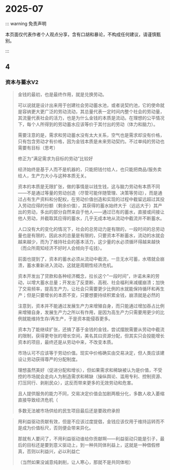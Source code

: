 # 2025-07

::: warning 免责声明

本页面仅代表作者个人观点分享，含有口胡和暴论，不构成任何建议，请谨慎甄别。

:::

## 4

### 资本与蓄水V2

> 金钱的最初，也是最终作用，就是兑换劳动。
>
> 可以说就是设计出来用于创建社会劳动蓄水池，或者说契约池，它的使命就是容纳更大更广泛的劳动流动，其总量代表一定时间内整个社会的劳动量，其流量代表社会的活力，也是为什么金钱的本质是流动。在理想的公平情况下，每个人所得到的劳动蓄水应该等价于其付出的劳动（体力和脑力）。
>
> 需要注意的是，需求和劳动蓄水没有太大关系，空气也是需求却没有价格，只有包含劳动才有价格，因为金钱本质是未来劳动契约。不过单纯的劳动也需要有目标（思考）
>
> 修正为“满足需求为目标的劳动”比较好
>
> 经济始终是基于人而不是机器的，只能把钱付给人，也只能把商品/服务卖给人，生产力大小与这种本质无关。
>
> 资本的本质是无限扩张，做的事情是以钱生钱，这与脑力劳动有本质不同——不是通过等量的劳动创造（尽管可能伴随管理、决策等劳动），而是通过占有生产资料和分配权，在劳动价值创造和实现的过程中截留远超过其投入劳动应得的份额（剩余价值），其获得的蓄水始终大于（远远大于）其产出的劳动，多出的部分自然来自于他人——通过已有的蓄水，直接或间接让他人劳动，并截取其应得的蓄水，几乎无成本地从流动中截流并不断蓄水。
>
> 人口没有大的变化的情况下，社会的总劳动力是有限的，一段时间的总劳动量也是有限的，因此水的总量是有限的，只要资本不断蓄水，流动的水就会越来越少，而为了维持社会的基本活力，这少量的水必须循环得越来越快（而众所周知经济不好时人会倾向于屯钱）。
>
> 前面也提到了，资本的蓄水必须从流动中截流，一旦无水可蓄，水塔就会崩溃，蓄水重新进入流动，这就是周期性经济危机。
>
> 资本开发出了贷款和各种经济概念，拉长这个“一段时间”，许诺未来的劳动，以增大蓄水总量；开发出了反垄断、高税、社会福利来减缓崩溃；加快了交易频率，提高生产力，让社会只需要更少比例的水就能保持循环和再生产；但是只要增长的本质不变，只要想要持续积累金钱，崩溃就是必然的
>
> 注意到，资本并不能通过发展生产力来增殖自身，而只能通过增加吞占比例来增殖自身，发展生产力之所以有作用，是因为高生产力只需要用更少的比例就能维持生存/再生产，于是资本能侵吞更多。
>
> 资本为了能继续扩张，还搞了基于金钱的金钱，尝试摆脱需要从劳动中截流的限制，获得更夸张的增长空间，美名其曰资源分配，但其实只会投能增长资本的项目，最终还是从劳动中来，不改变本质。
>
> 市场认可不应该等于劳动价值。现实中价格确实由交易决定，但人类应该建设让劳动获得尊严的分配制度。
>
> 理想虽然美好（促进分配和增长），但如果需求和稀缺被认为是价值，不受控的市场就会走向人为制造需求和稀缺（操纵舆论、滥用专利、控制资源、打压同行、剥削民众），这反而带来更多的无效劳动和危害。
>
> 且人提供服务的能力不同，交易决定价值会加剧两极分化，多数人收入萎缩直接导致经济危机（
>
> 多数无法被市场供给的民生项目最后还是要政府承担

> 用利益驱动贡献有效，但是不应该过度提倡，金钱应该仅用于维持运转而不是成为价值标尺，否则便会带来异化。
>
> 那就有人要问了，不用利益驱动谁给你贡献啊——利益驱动只能是引子，最后的目标还是要到意义驱动上，到一种共同体利益上，这就是一种借假修真，否则以利益兴，必以利益亡
>
> （当然如果没诚意纯剥削，让人寒心，那就不是共同体啦）
